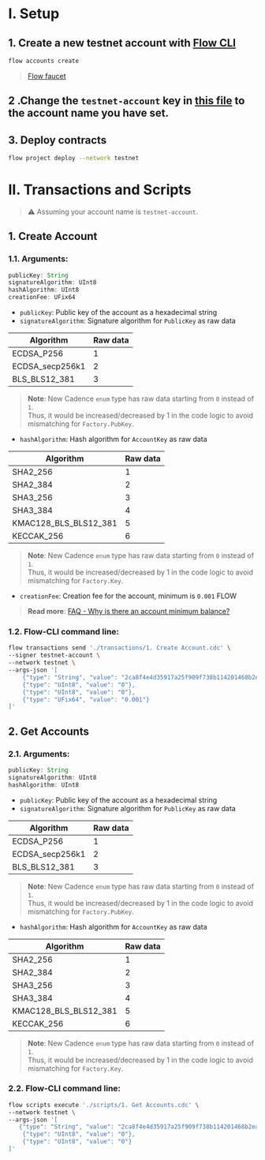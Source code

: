 # I. Setup
## 1. Create a new testnet account with [Flow CLI](https://docs.onflow.org/flow-cli/install/)
```bash
flow accounts create
```
> [Flow faucet](https://testnet-faucet-v2.onflow.org/fund-account)

## 2 .Change the `testnet-account` key in [this file](./flow.json) to the account name you have set.
## 3. Deploy contracts
```bash
flow project deploy --network testnet
```
# II. Transactions and Scripts
> ⚠️ Assuming your account name is `testnet-account`.
## 1. Create Account
### 1.1. Arguments:
```js
publicKey: String
signatureAlgorithm: UInt8
hashAlgorithm: UInt8
creationFee: UFix64
```
- `publicKey`: Public key of the account as a hexadecimal string
- `signatureAlgorithm`: Signature algorithm for `PublicKey` as raw data

| Algorithm | Raw data |
| --------- | -------- |
| ECDSA_P256 | 1 |
| ECDSA_secp256k1 | 2 |
| BLS_BLS12_381 | 3 |

> **Note**: New Cadence `enum` type has raw data starting from `0` instead of `1`. \
> Thus, it would be increased/decreased by 1 in the code logic to avoid mismatching for `Factory.PubKey`.
- `hashAlgorithm`: Hash algorithm for `AccountKey` as raw data

| Algorithm | Raw data |
| --------- | -------- |
| SHA2_256 | 1 |
| SHA2_384 | 2 |
| SHA3_256 | 3 |
| SHA3_384 | 4 |
| KMAC128_BLS_BLS12_381 | 5 |
| KECCAK_256 | 6 |

> **Note**: New Cadence `enum` type has raw data starting from `0` instead of `1`. \
> Thus, it would be increased/decreased by 1 in the code logic to avoid mismatching for `Factory.Key`.
- `creationFee`: Creation fee for the account, minimum is `0.001` FLOW
> **Read more**: [FAQ - Why is there an account minimum balance?](https://developers.flow.com/concepts/start-here/storage#storage-parameters)
### 1.2. Flow-CLI command line:
```bash
flow transactions send './transactions/1. Create Account.cdc' \
--signer testnet-account \
--network testnet \
--args-json '[
    {"type": "String", "value": "2ca8f4e4d35917a25f909f738b114201468b2ea0b60ebe2cdd9b6ed3eb25717340e12ac97fbf4efa66f3f45f4673127c9d9f717e40ee4c0aac1dea42ae9db3e4"},
    {"type": "UInt8", "value": "0"},
    {"type": "UInt8", "value": "0"},
    {"type": "UFix64", "value": "0.001"}
]'
```

## 2. Get Accounts
### 2.1. Arguments:
```js
publicKey: String
signatureAlgorithm: UInt8
hashAlgorithm: UInt8
```
- `publicKey`: Public key of the account as a hexadecimal string
- `signatureAlgorithm`: Signature algorithm for `PublicKey` as raw data

| Algorithm | Raw data |
| --------- | -------- |
| ECDSA_P256 | 1 |
| ECDSA_secp256k1 | 2 |
| BLS_BLS12_381 | 3 |

> **Note**: New Cadence `enum` type has raw data starting from `0` instead of `1`. \
> Thus, it would be increased/decreased by 1 in the code logic to avoid mismatching for `Factory.PubKey`.
- `hashAlgorithm`: Hash algorithm for `AccountKey` as raw data

| Algorithm | Raw data |
| --------- | -------- |
| SHA2_256 | 1 |
| SHA2_384 | 2 |
| SHA3_256 | 3 |
| SHA3_384 | 4 |
| KMAC128_BLS_BLS12_381 | 5 |
| KECCAK_256 | 6 |

> **Note**: New Cadence `enum` type has raw data starting from `0` instead of `1`. \
> Thus, it would be increased/decreased by 1 in the code logic to avoid mismatching for `Factory.Key`.
### 2.2. Flow-CLI command line:
```bash
flow scripts execute './scripts/1. Get Accounts.cdc' \
--network testnet \
--args-json '[
   {"type": "String", "value": "2ca8f4e4d35917a25f909f738b114201468b2ea0b60ebe2cdd9b6ed3eb25717340e12ac97fbf4efa66f3f45f4673127c9d9f717e40ee4c0aac1dea42ae9db3e4"},
    {"type": "UInt8", "value": "0"},
    {"type": "UInt8", "value": "0"}
]'
```